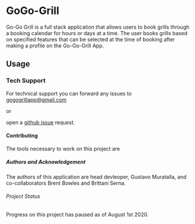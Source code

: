 # GoGo-Grill 

Go-Go Grill is a full stack application that allows users to book grills through a booking calendar for hours or days at a time. The user books grills based on specified features that can be selected at the time of booking after making a profile on the Go-Go-Grill App. 

## Usage 
 

### Tech Support

For technical support you can forward any issues to gogogrillapp@gmail.com

or

open a [github issue](https://github.com/Teku-Guy/GoGo-Grill/issues) request.

#### Contributing 

The tools necessary to work on this project are 


##### Authors and Acknowledgement 
The authors of this application are head devleoper, Gustavo Muratalla, and co-collaborators Brent Bowles and Brittani Serna. 

###### Project Status

Progress on this project has paused as of August 1st 2020. 
